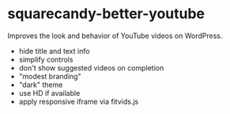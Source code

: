 # squarecandy-better-youtube
Improves the look and behavior of YouTube videos on WordPress.

- hide title and text info
- simplify controls
- don't show suggested videos on completion
- "modest branding"
- "dark" theme
- use HD if available
- apply responsive iframe via fitvids.js 
